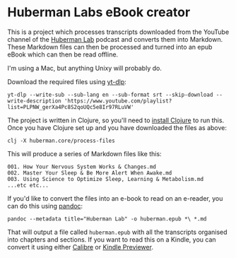 # Huberman Labs eBook creator

This is a project which processes transcripts downloaded from the YouTube
channel of the [Huberman Lab](https://hubermanlab.com/) podcast and 
converts them into Markdown. These Markdown files can then be processed
and turned into an epub eBook which can then be read offline.

I'm using a Mac, but anything Unixy will probably do.

Download the required files using [yt-dlp](https://github.com/yt-dlp/yt-dlp):

``` 
yt-dlp --write-sub --sub-lang en --sub-format srt --skip-download --write-description 'https://www.youtube.com/playlist?list=PLPNW_gerXa4Pc8S2qoUQc5e8Ir97RLuVW'
```

The project is written in Clojure, so you'll need to 
[install Clojure](https://clojure.org/guides/getting_started#_clojure_installer_and_cli_tools)
to run this. Once you have Clojure set up and you have downloaded the files as above:

```
clj -X huberman.core/process-files
```

This will produce a series of Markdown files like this:

```
001. How Your Nervous System Works & Changes.md
002. Master Your Sleep & Be More Alert When Awake.md
003. Using Science to Optimize Sleep, Learning & Metabolism.md
...etc etc...
```

If you'd like to convert the files into an e-book to read on an e-reader, you can do
this using [pandoc](https://pandoc.org/):

```
pandoc --metadata title="Huberman Lab" -o huberman.epub *\ *.md
```

That will output a file called `huberman.epub` with all the transcripts organised into
chapters and sections. If you want to read this on a Kindle, you can convert it using
either [Calibre](https://calibre-ebook.com/) or 
[Kindle Previewer](https://www.amazon.com/Kindle-Previewer/b?ie=UTF8&node=21381691011).
